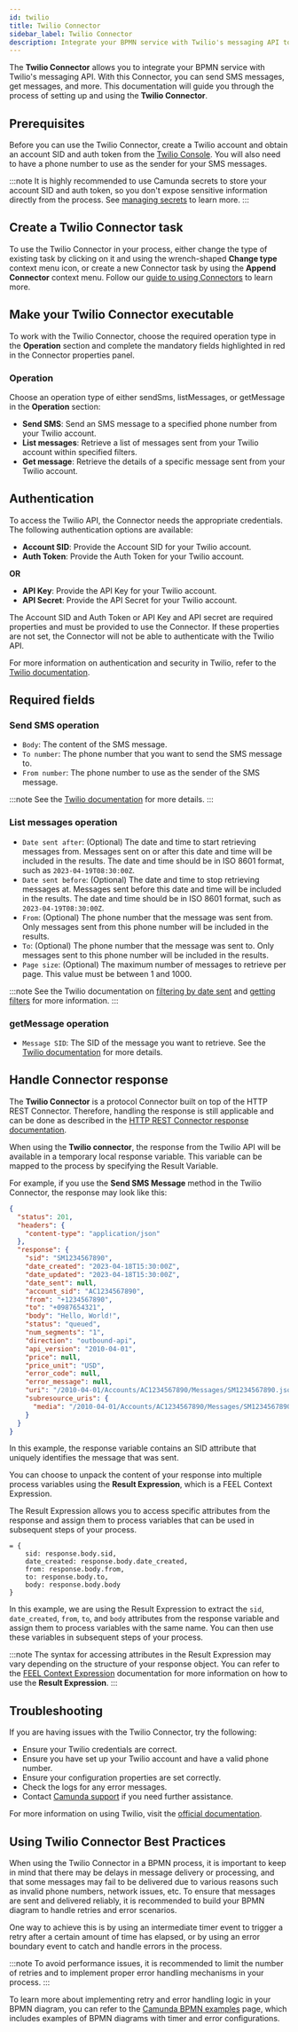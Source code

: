 ```yaml
---
id: twilio
title: Twilio Connector
sidebar_label: Twilio Connector
description: Integrate your BPMN service with Twilio's messaging API to send SMS messages, get messages, and more.
---
```


The **Twilio Connector** allows you to integrate your BPMN service with Twilio's messaging API. With this Connector, you can send SMS messages, get messages, and more. This documentation will guide you through the process of setting up and using the **Twilio Connector**.

## Prerequisites

Before you can use the Twilio Connector, create a Twilio account and obtain an account SID and auth token from the [Twilio Console](https://www.twilio.com/console). You will also need to have a phone number to use as the sender for your SMS messages.

:::note
It is highly recommended to use Camunda secrets to store your account SID and auth token, so you don't expose sensitive information directly from the process. See [managing secrets](https://docs.camunda.org/manual/latest/user-guide/process-engine/secrets/) to learn more.
:::

## Create a Twilio Connector task

To use the Twilio Connector in your process, either change the type of existing task by clicking on it and using the wrench-shaped **Change type** context menu icon, or create a new Connector task by using the **Append Connector** context menu. Follow our [guide to using Connectors](https://docs.camunda.org/manual/latest/user-guide/process-engine/connectors/) to learn more.

## Make your Twilio Connector executable

To work with the Twilio Connector, choose the required operation type in the **Operation** section and complete the mandatory fields highlighted in red in the Connector properties panel.

### Operation

Choose an operation type of either sendSms, listMessages, or getMessage in the **Operation** section:

- **Send SMS**: Send an SMS message to a specified phone number from your Twilio account.
- **List messages**: Retrieve a list of messages sent from your Twilio account within specified filters.
- **Get message**: Retrieve the details of a specific message sent from your Twilio account.

## Authentication

To access the Twilio API, the Connector needs the appropriate credentials. The following authentication options are available:

- **Account SID**: Provide the Account SID for your Twilio account.
- **Auth Token**: Provide the Auth Token for your Twilio account.

**OR**

- **API Key**: Provide the API Key for your Twilio account.
- **API Secret**: Provide the API Secret for your Twilio account.

The Account SID and Auth Token or API Key and API secret are required properties and must be provided to use the Connector. If these properties are not set, the Connector will not be able to authenticate with the Twilio API.

For more information on authentication and security in Twilio, refer to the [Twilio documentation](https://www.twilio.com/docs/usage/security).

## Required fields

### Send SMS operation

- `Body`: The content of the SMS message.
- `To number`: The phone number that you want to send the SMS message to.
- `From number`: The phone number to use as the sender of the SMS message.

:::note
See the [Twilio documentation](https://www.twilio.com/docs/sms/send-messages) for more details.
:::

### List messages operation

- `Date sent after`: (Optional) The date and time to start retrieving messages from. Messages sent on or after this date and time will be included in the results. The date and time should be in ISO 8601 format, such as `2023-04-19T08:30:00Z`.
- `Date sent before`: (Optional) The date and time to stop retrieving messages at. Messages sent before this date and time will be included in the results. The date and time should be in ISO 8601 format, such as `2023-04-19T08:30:00Z`.
- `From`: (Optional) The phone number that the message was sent from. Only messages sent from this phone number will be included in the results.
- `To`: (Optional) The phone number that the message was sent to. Only messages sent to this phone number will be included in the results.
- `Page size`: (Optional) The maximum number of messages to retrieve per page. This value must be between 1 and 1000.

:::note
See the Twilio documentation on [filtering by date sent](https://www.twilio.com/docs/sms/api/message-resource?code-sample=code-read-list-messages-filter-by-before-sent-date&code-language=curl&code-sdk-version=json) and [getting filters](https://www.twilio.com/docs/sms/api/message-resource?code-sample=code-read-list-messages-matching-filter-criteria&code-language=curl&code-sdk-version=json) for more information.
:::

### getMessage operation

- `Message SID`: The SID of the message you want to retrieve. See the [Twilio documentation](https://www.twilio.com/docs/sms/api/message-resource?code-sample=code-fetch-message&code-language=curl&code-sdk-version=json) for more details.

## Handle Connector response

The **Twilio Connector** is a protocol Connector built on top of the HTTP REST Connector. Therefore, handling the response is still applicable and can be done as described in the [HTTP REST Connector response documentation](/components/connectors/protocol/rest.md#response).

When using the **Twilio connector**, the response from the Twilio API will be available in a temporary local response variable. This variable can be mapped to the process by specifying the Result Variable.

For example, if you use the **Send SMS Message** method in the Twilio Connector, the response may look like this:

```json
{
  "status": 201,
  "headers": {
    "content-type": "application/json"
  },
  "response": {
    "sid": "SM1234567890",
    "date_created": "2023-04-18T15:30:00Z",
    "date_updated": "2023-04-18T15:30:00Z",
    "date_sent": null,
    "account_sid": "AC1234567890",
    "from": "+1234567890",
    "to": "+0987654321",
    "body": "Hello, World!",
    "status": "queued",
    "num_segments": "1",
    "direction": "outbound-api",
    "api_version": "2010-04-01",
    "price": null,
    "price_unit": "USD",
    "error_code": null,
    "error_message": null,
    "uri": "/2010-04-01/Accounts/AC1234567890/Messages/SM1234567890.json",
    "subresource_uris": {
      "media": "/2010-04-01/Accounts/AC1234567890/Messages/SM1234567890/Media.json"
    }
  }
}
```

In this example, the response variable contains an SID attribute that uniquely identifies the message that was sent.

You can choose to unpack the content of your response into multiple process variables using the **Result Expression**, which is a FEEL Context Expression.

The Result Expression allows you to access specific attributes from the response and assign them to process variables that can be used in subsequent steps of your process.

```feel
= {
    sid: response.body.sid,
    date_created: response.body.date_created,
    from: response.body.from,
    to: response.body.to,
    body: response.body.body
}
```

In this example, we are using the Result Expression to extract the `sid`, `date_created`, `from`, `to`, and `body` attributes from the response variable and assign them to process variables with the same name. You can then use these variables in subsequent steps of your process.

:::note
The syntax for accessing attributes in the Result Expression may vary depending on the structure of your response object. You can refer to the [FEEL Context Expression](/components/modeler/feel/language-guide/feel-context-expressions.md) documentation for more information on how to use the **Result Expression**.
:::

## Troubleshooting

If you are having issues with the Twilio Connector, try the following:

- Ensure your Twilio credentials are correct.
- Ensure you have set up your Twilio account and have a valid phone number.
- Ensure your configuration properties are set correctly.
- Check the logs for any error messages.
- Contact [Camunda support](https://camunda.com/services/support/) if you need further assistance.

For more information on using Twilio, visit the [official documentation](https://www.twilio.com/docs).

## Using Twilio Connector Best Practices

When using the Twilio Connector in a BPMN process, it is important to keep in mind that there may be delays in message delivery or processing, and that some messages may fail to be delivered due to various reasons such as invalid phone numbers, network issues, etc. To ensure that messages are sent and delivered reliably, it is recommended to build your BPMN diagram to handle retries and error scenarios.

One way to achieve this is by using an intermediate timer event to trigger a retry after a certain amount of time has elapsed, or by using an error boundary event to catch and handle errors in the process.

:::note
To avoid performance issues, it is recommended to limit the number of retries and to implement proper error handling mechanisms in your process.
:::

To learn more about implementing retry and error handling logic in your BPMN diagram, you can refer to the [Camunda BPMN examples](https://camunda.com/bpmn/examples/) page, which includes examples of BPMN diagrams with timer and error configurations.
